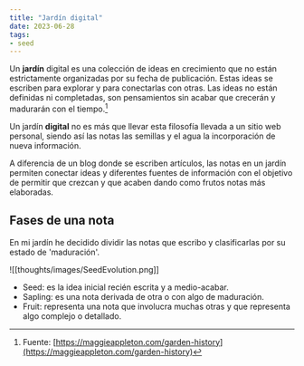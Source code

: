 ```yaml
---
title: "Jardín digital"
date: 2023-06-28
tags:
- seed
---
```


Un __jardín__ digital es una colección de ideas en crecimiento que no están estrictamente organizadas por su fecha de publicación. Estas ideas se escriben para explorar y para conectarlas con otras. Las ideas no están definidas ni completadas, son pensamientos sin acabar que crecerán y madurarán con el tiempo.[^1]

Un jardín __digital__ no es más que llevar esta filosofía llevada a un sitio web personal, siendo así las notas las semillas y el agua la incorporación de nueva información.

A diferencia de un blog donde se escriben artículos, las notas en un jardín permiten conectar ideas y diferentes fuentes de información con el objetivo de permitir que crezcan y que acaben dando como frutos notas más elaboradas.

## Fases de una nota
En mi jardín he decidido dividir las notas que escribo y clasificarlas por su estado de 'maduración'.

![[thoughts/images/SeedEvolution.png]]

* Seed: es la idea inicial recién escrita y a medio-acabar.
* Sapling: es una nota derivada de otra o con algo de maduración.
* Fruit: representa una nota que involucra muchas otras y que representa algo complejo o detallado.

[^1]: Fuente: [https://maggieappleton.com/garden-history](https://maggieappleton.com/garden-history)
[^2]: Fuente: [https://jzhao.xyz/posts/digital-gardening](https://jzhao.xyz/posts/digital-gardening)
